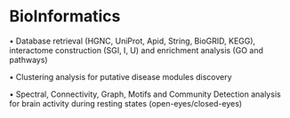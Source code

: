 # BioInformatics

• Database retrieval (HGNC, UniProt, Apid, String, BioGRID, KEGG), interactome construction (SGI, I, U)  and enrichment analysis (GO and pathways)

• Clustering analysis for putative disease modules discovery

• Spectral, Connectivity, Graph, Motifs and Community Detection analysis for brain​ activity during​ resting​ states (open-eyes/closed-eyes)
